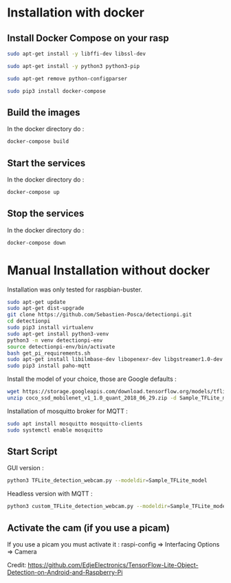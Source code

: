 # Installation with docker

## Install Docker Compose on your rasp
```sh
sudo apt-get install -y libffi-dev libssl-dev
```

```sh
sudo apt-get install -y python3 python3-pip
```

```sh
sudo apt-get remove python-configparser
```

```sh
sudo pip3 install docker-compose
```
## Build the images
In the docker directory do :
```sh
docker-compose build
```

## Start the services
In the docker directory do :
```sh
docker-compose up
```

## Stop the services
In the docker directory do :
```sh
docker-compose down
```

# Manual Installation without docker
Installation was only tested for raspbian-buster.
```sh
sudo apt-get update
sudo apt-get dist-upgrade
git clone https://github.com/Sebastien-Posca/detectionpi.git
cd detectionpi
sudo pip3 install virtualenv
sudo apt-get install python3-venv
python3 -m venv detectionpi-env
source detectionpi-env/bin/activate
bash get_pi_requirements.sh
sudo apt-get install libilmbase-dev libopenexr-dev libgstreamer1.0-dev libilmbase23
sudo pip3 install paho-mqtt
```
Install the model of your choice, those are Google defaults :
```sh
wget https://storage.googleapis.com/download.tensorflow.org/models/tflite/coco_ssd_mobilenet_v1_1.0_quant_2018_06_29.zip
unzip coco_ssd_mobilenet_v1_1.0_quant_2018_06_29.zip -d Sample_TFLite_model
```
Installation of mosquitto broker for MQTT : 
```sh
sudo apt install mosquitto mosquitto-clients
sudo systemctl enable mosquitto
```

## Start Script
GUI version : 
```sh
python3 TFLite_detection_webcam.py --modeldir=Sample_TFLite_model 
```
Headless version with MQTT :
```sh
python3 custom_TFLite_detection_webcam.py --modeldir=Sample_TFLite_model 
```

## Activate the cam (if you use a picam)
If you use a picam you must activate it : raspi-config => Interfacing Options => Camera


Credit: https://github.com/EdjeElectronics/TensorFlow-Lite-Object-Detection-on-Android-and-Raspberry-Pi
